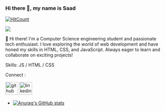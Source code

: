 ### Hi there 👋, my name is Saad

  [![HitCount](https://hits.dwyl.com/MohdSaadMa07/View-Counter.svg?style=flat-square)](http://hits.dwyl.com/MohdSaadMa07/View-Counter)


![](https://png.pngtree.com/thumb_back/fw800/background/20230930/pngtree-web-development-concept-programming-and-coding-illustrated-in-3d-image_13511770.png)

👋 Hi there! I'm a Computer Science engineering student and passionate tech enthusiast. I love exploring the world of web development and have honed my skills in HTML, CSS, and JavaScript. Always eager to learn and collaborate on exciting projects!

Skills:  JS / HTML / CSS 

Connect :

[<img src='https://cdn.jsdelivr.net/npm/simple-icons@3.0.1/icons/github.svg' alt='github' height='40'>](https://github.com/MohdSaadMa07)  [<img src='https://cdn.jsdelivr.net/npm/simple-icons@3.0.1/icons/linkedin.svg' alt='linkedin' height='40'>](https://www.linkedin.com/in/mohammed-saad-3568662b2//)  




- [![Anurag's GitHub stats](https://github-readme-stats.vercel.app/api?username=MohdSaadMa07)](https://github.com/anuraghazra/github-readme-stats)
